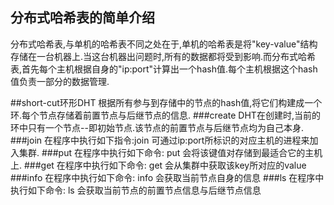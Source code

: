 ## 分布式哈希表的简单介绍
分布式哈希表,与单机的哈希表不同之处在于,单机的哈希表是将"key-value"结构存储在一台机器上.当这台机器出问题时,所有的数据都将受到影响.而分布式哈希表,首先每个主机根据自身的"ip:port"计算出一个hash值.每个主机根据这个hash值负责一部分的数据管理.

##short-cut环形DHT
根据所有参与到存储中的节点的hash值,将它们构建成一个环.每个节点存储着前置节点与后继节点的信息.
###create
DHT在创建时,当前的环中只有一个节点--即初始节点.该节点的前置节点与后继节点均为自己本身.
###join 
在程序中执行如下指令:join <ip> <port> 可通过ip:port所标识的对应主机的进程来加入集群.
###put 
在程序中执行如下命令: put <key> <value> 会将该键值对存储到最适合它的主机上.
###get
在程序中执行如下命令: get <key> 会从集群中获取该key所对应的value
###info
在程序中执行如下命令: info 会获取当前节点自身的信息
###ls
在程序中执行如下命令: ls 会获取当前节点的前置节点信息与后继节点信息
